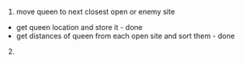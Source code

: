 1.  move queen to next closest open or enemy site 
  - get queen location and store it - done 
  - get distances of queen from each open site and sort them - done 
2.  